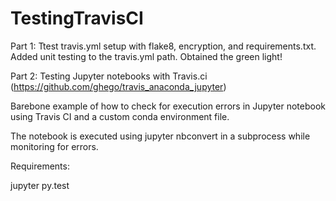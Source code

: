 # TestingTravisCI
 Part 1: Ttest travis.yml setup with flake8, encryption, and requirements.txt. 
 Added unit testing to the travis.yml path. Obtained the green light!

Part 2: Testing Jupyter notebooks with Travis.ci (https://github.com/ghego/travis_anaconda_jupyter)

Barebone example of how to check for execution errors in Jupyter notebook using Travis CI and a custom conda environment file.

The notebook is executed using jupyter nbconvert in a subprocess while monitoring for errors.

Requirements:

jupyter
py.test
